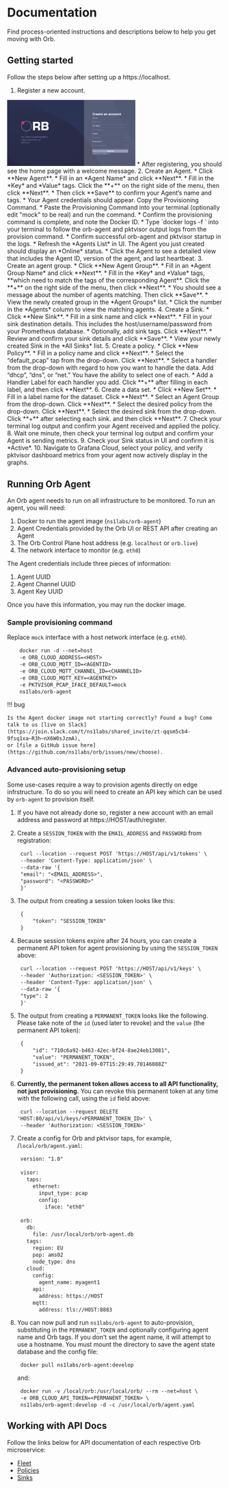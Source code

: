 # Documentation
Find process-oriented instructions and descriptions below to help you get moving with Orb.

## Getting started
Follow the steps below after setting up a https://localhost.

1. Register a new account.
<img src="img/register.png" alt="Orb" width="300"/>
* After registering, you should see the home page with a welcome message.
2. Create an Agent.
* Click **New Agent**.
* Fill in an *Agent Name* and click **Next**.
* Fill in the *Key* and *Value* tags. Click the **+** on the right side of the menu, then click **Next**.
* Then click **Save** to confirm your Agent’s name and tags. 
* Your Agent credentials should appear. Copy the Provisioning Command.
* Paste the Provisioning Command into your terminal (optionally edit "mock" to be real) and run the command.
* Confirm the provisioning command is complete, and note the Docker ID.
* Type `docker logs -f <id>` into your terminal to follow the orb-agent and pktvisor output logs from the provision command.
* Confirm successful orb-agent and pktvisor startup in the logs.
* Refresh the *Agents List* in UI. The Agent you just created should display an *Online* status.
* Click the Agent to see a detailed view that includes the Agent ID, version of the agent, and last heartbeat.
3. Create an agent group.
* Click **New Agent Group**.
* Fill in an *Agent Group Name* and click **Next**.
* Fill in the *Key* and *Value* tags, **which need to match the tags of the corresponding Agent**. Click the **+** on the right side of the menu, then click **Next**.
* You should see a message about the number of agents matching. Then click **Save**.
* View the newly created group in the *Agent Groups* list.
* Click the number in the *Agents* column to view the matching agents.
4. Create a Sink.
* Click **New Sink**.
* Fill in a sink name and click **Next**.
* Fill in your sink destination details. This includes the host/username/password from your Prometheus database.
* Optionally, add sink tags. Click **Next**.
* Review and confirm your sink details and click **Save**.
* View your newly created Sink in the *All Sinks* list.
5. Create a policy.
* Click **New Policy**.
* Fill in a policy name and click **Next**.
* Select the “default_pcap” tap from the drop-down. Click **Next**.
* Select a handler from the drop-down with regard to how you want to handle the data. Add “dhcp”, “dns”, or “net.” You have the ability to select one of each.
* Add a Handler Label for each handler you add. Click **+** after filling in each label, and then click **Next**.
6. Create a data set.
* Click **New Set**.
* Fill in a label name for the dataset. Click **Next**.
* Select an Agent Group from the drop-down. Click **Next**.
* Select the desired policy from the drop-down. Click **Next**.
* Select the desired sink from the drop-down. Click **+** after selecting each sink. and then click **Next**.
7. Check your terminal log output and confirm your Agent received and applied the policy. 
8. Wait one minute, then check your terminal log output and confirm your Agent is sending metrics.
9. Check your Sink status in UI and confirm it is *Active*.
10. Navigate to Grafana Cloud, select your policy, and verify pktvisor dashboard metrics from your agent now actively display in the graphs.


## Running Orb Agent

An Orb agent needs to run on all infrastructure to be monitored. To run an agent, you will need:

1. Docker to run the agent image (`ns1labs/orb-agent`)
2. Agent Credentials provided by the Orb UI or REST API after creating an Agent
3. The Orb Control Plane host address (e.g. `localhost` or `orb.live`)
4. The network interface to monitor (e.g. `eth0`)

The Agent credentials include three pieces of information:

1. Agent UUID
2. Agent Channel UUID
3. Agent Key UUID

Once you have this information, you may run the docker image.

### Sample provisioning command
Replace `mock` interface with a host network interface (e.g. `eth0`).

        docker run -d --net=host
        -e ORB_CLOUD_ADDRESS=<HOST>
        -e ORB_CLOUD_MQTT_ID=<AGENTID>
        -e ORB_CLOUD_MQTT_CHANNEL_ID=<CHANNELID>
        -e ORB_CLOUD_MQTT_KEY=<AGENTKEY>
        -e PKTVISOR_PCAP_IFACE_DEFAULT=mock
        ns1labs/orb-agent

!!! bug

    Is the Agent docker image not starting correctly? Found a bug? Come talk to us [live on Slack](https://join.slack.com/t/ns1labs/shared_invite/zt-qqsm5cb4-9fsq1xa~R3h~nX6W0sJzmA),
    or [file a GitHub issue here](https://github.com/ns1labs/orb/issues/new/choose).

### Advanced auto-provisioning setup
Some use-cases require a way to provision agents directly on edge infrstructure. To do so you will need to create an API key
which can be used by `orb-agent` to provision itself.

1. If you have not already done so, register a new account with an email address and password at https://HOST/auth/register.

2. Create a `SESSION_TOKEN` with the `EMAIL_ADDRESS` and `PASSWORD` from registration:

        curl --location --request POST 'https://HOST/api/v1/tokens' \
        --header 'Content-Type: application/json' \
        --data-raw '{
        "email": "<EMAIL_ADDRESS>",
        "password": "<PASSWORD>"
        }'

3. The output from creating a session token looks like this:

        {
            "token": "SESSION_TOKEN"
        }

4. Because session tokens expire after 24 hours, you can create a permanent API token for agent provisioning by using the `SESSION_TOKEN` above:

        curl --location --request POST 'https://HOST/api/v1/keys' \
        --header 'Authorization: <SESSION_TOKEN>' \
        --header 'Content-Type: application/json' \
        --data-raw '{
        "type": 2
        }'

5. The output from creating a `PERMANENT_TOKEN` looks like the following. Please take note of the `id` (used later to revoke) and the `value` (the permanent API token):

        {
            "id": "710c6a92-b463-42ec-bf24-8ae24eb13081",
            "value": "PERMANENT_TOKEN",
            "issued_at": "2021-09-07T15:29:49.70146088Z"
        }

6. **Currently, the permanent token allows access to all API functionality, not just provisioning.** You can revoke this permanent token at any time with the following call, using the `id` field above:

        curl --location --request DELETE 'HOST:80/api/v1/keys/<PERMANENT_TOKEN_ID>' \
        --header 'Authorization: <SESSION_TOKEN>'

7. Create a config for Orb and pktvisor taps, for example, /`local/orb/agent.yaml`:

        version: "1.0"

        visor:
          taps:
            ethernet:
              input_type: pcap
              config:
                iface: "eth0"

        orb:
          db:
            file: /usr/local/orb/orb-agent.db
          tags:
            region: EU
            pop: ams02
            node_type: dns
          cloud:
            config:
              agent_name: myagent1
            api:
              address: https://HOST
            mqtt:
              address: tls://HOST:8883

8. You can now pull and run `ns1labs/orb-agent` to auto-provision, substituting in the `PERMANENT_TOKEN` and optionally configuring agent name and Orb tags. If you don't set the agent name, it will attempt to use a hostname. You must mount the directory to save the agent state database and the config file:

        docker pull ns1labs/orb-agent:develop
    and:

        docker run -v /local/orb:/usr/local/orb/ --rm --net=host \
        -e ORB_CLOUD_API_TOKEN=<PERMANENT_TOKEN> \
        ns1labs/orb-agent:develop -d -c /usr/local/orb/agent.yaml

## Working with API Docs
Follow the links below for API documentation of each respective Orb microservice:

* [Fleet](https://getorb.io/api/fleet.html)
* [Policies](https://getorb.io/api/policies.html)
* [Sinks](https://getorb.io/api/sinks.html)
